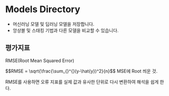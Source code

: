 # Models Directory


- 머신러닝 모델 및 딥러닝 모델을 저장합니다.
- 앙상블 및 스태킹 기법과 다른 모델을 비교할 수 있습니다.

## 평가지표
RMSE(Root Mean Squared Error)

$$RMSE = \sqrt{\frac{\sum_{}^{}(y-\hat{y})^2}{n}$$
MSE에 Root 씌운 것.

RMSE를 사용하면 오류 지표를 실제 값과 유사한 단위로 다시 변환하여 해석을 쉽게 한다.
